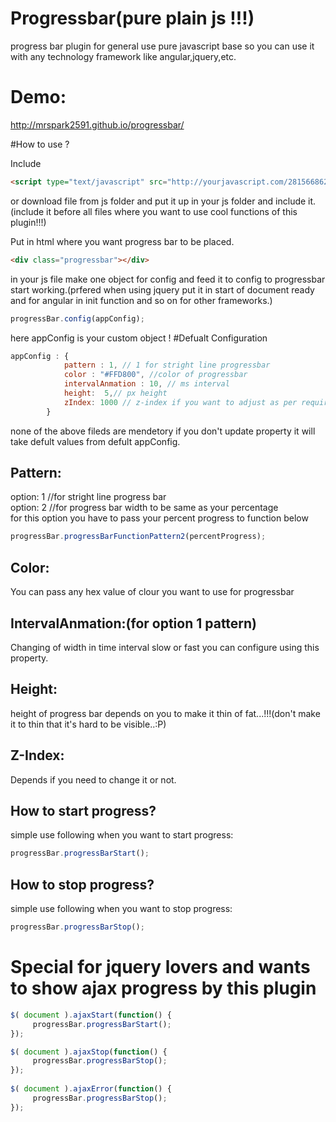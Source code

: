 # Progressbar(pure plain js !!!)
progress bar plugin for general use pure javascript base so you can use it with any technology framework like angular,jquery,etc.

# Demo:
http://mrspark2591.github.io/progressbar/

#How to use ? 

Include 
```html
<script type="text/javascript" src="http://yourjavascript.com/2815668620/progressbar.js"></script>
```
or download file from js folder and put it up in your js folder and include it.(include it before all files where you want to use cool functions of this plugin!!!)

Put in html where you want progress bar to be placed.
```html
<div class="progressbar"></div>
```
in your js file make one object for config and feed it to config to progressbar start working.(prfered when using jquery put it in start of document ready and for angular in init function and so on for other frameworks.)
```javascript
progressBar.config(appConfig);
```
 here appConfig is your custom object !
#Defualt Configuration
```javascript
appConfig : {
            pattern : 1, // 1 for stright line progressbar
            color : "#FFD800", //color of progressbar
            intervalAnmation : 10, // ms interval
            height:  5,// px height
            zIndex: 1000 // z-index if you want to adjust as per requirment  
        }
```
 none of the above fileds are mendetory if you don't update property it will take defult values from defult appConfig.
 
## Pattern:
 option: 1 //for stright line progress bar <br />
 option: 2 //for progress bar width to be same as your percentage <br />
for this option you have to pass your percent progress to function below
```javascript
progressBar.progressBarFunctionPattern2(percentProgress);
```          

## Color:
You can pass any hex value of clour you want to use for progressbar

## IntervalAnmation:(for option 1 pattern)
Changing of width in time interval slow or fast you can configure using this property.

## Height:
height of progress bar depends on you to make it thin of fat...!!!(don't make it to thin that it's hard to be visible..:P)

## Z-Index:
Depends if you need to change it or not.


## How to start progress?
simple use following when you want to start progress:
```javascript
progressBar.progressBarStart(); 
```


## How to stop progress?
simple use following when you want to stop progress:
```javascript
progressBar.progressBarStop(); 
```


# Special for jquery lovers and wants to show ajax progress by this plugin
```javascript
$( document ).ajaxStart(function() {
     progressBar.progressBarStart(); 
});

$( document ).ajaxStop(function() {
     progressBar.progressBarStop(); 
});
		   
$( document ).ajaxError(function() {
     progressBar.progressBarStop(); 
});
```
